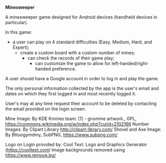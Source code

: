  **Minesweeper**
 
A minesweeper game designed for Android devices (handheld devices in particular).

In this game:
- a user can play on 4 standard difficulties (Easy, Medium, Hard, and Expert); 
  - create a custom board with a custom number of mines; 
    - can check the records of their game play; 
      - can customize the game to allow for left-handed/right-handed preference.

A user should have a Google account in order to log in and play the game.

The only personal information collected by the app is the user's email and dates on which they first logged in 
and most recently logged it.

User's may at any time request their account to be deleted by contacting the email provided on the login screen.

Mine Image: By KDE Kmines team: [1] - gnomine artwork., GPL, https://commons.wikimedia.org/w/index.php?curid=2102166
Number Images: By Clipart Library http://clipart-library.com/
Shovel and Axe Image: By Bttuogymdmy, SubPNG, https://www.subpng.com/

Logo on Login provided by: Cool Text: Logo and Graphics Generator (https://cooltext.com)
Image backgrounds removed using https://www.remove.bg/
